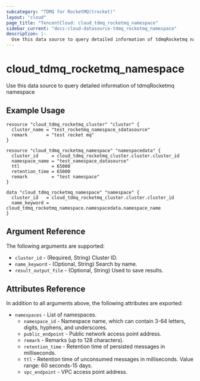 ```yaml
---
subcategory: "TDMQ for RocketMQ(trocket)"
layout: "cloud"
page_title: "TencentCloud: cloud_tdmq_rocketmq_namespace"
sidebar_current: "docs-cloud-datasource-tdmq_rocketmq_namespace"
description: |-
  Use this data source to query detailed information of tdmqRocketmq namespace
---
```


# cloud_tdmq_rocketmq_namespace

Use this data source to query detailed information of tdmqRocketmq namespace

## Example Usage

```hcl
resource "cloud_tdmq_rocketmq_cluster" "cluster" {
  cluster_name = "test_rocketmq_namespace_sdatasource"
  remark       = "test recket mq"
}

resource "cloud_tdmq_rocketmq_namespace" "namespacedata" {
  cluster_id     = cloud_tdmq_rocketmq_cluster.cluster.cluster_id
  namespace_name = "test_namespace_datasource"
  ttl            = 65000
  retention_time = 65000
  remark         = "test namespace"
}

data "cloud_tdmq_rocketmq_namespace" "namespace" {
  cluster_id   = cloud_tdmq_rocketmq_cluster.cluster.cluster_id
  name_keyword = cloud_tdmq_rocketmq_namespace.namespacedata.namespace_name
}
```

## Argument Reference

The following arguments are supported:

* `cluster_id` - (Required, String) Cluster ID.
* `name_keyword` - (Optional, String) Search by name.
* `result_output_file` - (Optional, String) Used to save results.

## Attributes Reference

In addition to all arguments above, the following attributes are exported:

* `namespaces` - List of namespaces.
  * `namespace_id` - Namespace name, which can contain 3-64 letters, digits, hyphens, and underscores.
  * `public_endpoint` - Public network access point address.
  * `remark` - Remarks (up to 128 characters).
  * `retention_time` - Retention time of persisted messages in milliseconds.
  * `ttl` - Retention time of unconsumed messages in milliseconds. Value range: 60 seconds-15 days.
  * `vpc_endpoint` - VPC access point address.


